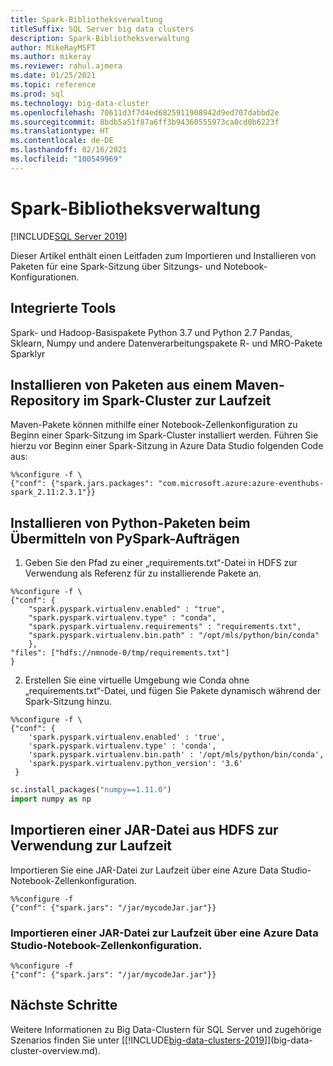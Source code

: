 ```yaml
---
title: Spark-Bibliotheksverwaltung
titleSuffix: SQL Server big data clusters
description: Spark-Bibliotheksverwaltung
author: MikeRayMSFT
ms.author: mikeray
ms.reviewer: rahul.ajmera
ms.date: 01/25/2021
ms.topic: reference
ms.prod: sql
ms.technology: big-data-cluster
ms.openlocfilehash: 70611d3f7d4ed6825911908942d9ed707dabbd2e
ms.sourcegitcommit: 8bdb5a51f87a6ff3b94360555973ca0cd0b6223f
ms.translationtype: HT
ms.contentlocale: de-DE
ms.lasthandoff: 02/16/2021
ms.locfileid: "100549969"
---
```

# <a name="spark-library-management"></a>Spark-Bibliotheksverwaltung

[!INCLUDE[SQL Server 2019](../includes/applies-to-version/sqlserver2019.md)]

Dieser Artikel enthält einen Leitfaden zum Importieren und Installieren von Paketen für eine Spark-Sitzung über Sitzungs- und Notebook-Konfigurationen.

## <a name="built-in-tools"></a>Integrierte Tools
Spark- und Hadoop-Basispakete Python 3.7 und Python 2.7 Pandas, Sklearn, Numpy und andere Datenverarbeitungspakete
R- und MRO-Pakete Sparklyr

## <a name="install-packages-from-a-maven-repository-onto-the-spark-cluster-at-runtime"></a>Installieren von Paketen aus einem Maven-Repository im Spark-Cluster zur Laufzeit
Maven-Pakete können mithilfe einer Notebook-Zellenkonfiguration zu Beginn einer Spark-Sitzung im Spark-Cluster installiert werden. Führen Sie hierzu vor Beginn einer Spark-Sitzung in Azure Data Studio folgenden Code aus:

```
%%configure -f \
{"conf": {"spark.jars.packages": "com.microsoft.azure:azure-eventhubs-spark_2.11:2.3.1"}}
```

## <a name="install-python-packages-at-pyspark-job-submission-time"></a>Installieren von Python-Paketen beim Übermitteln von PySpark-Aufträgen
1. Geben Sie den Pfad zu einer „requirements.txt“-Datei in HDFS zur Verwendung als Referenz für zu installierende Pakete an.
```
%%configure -f \
{"conf": {
    "spark.pyspark.virtualenv.enabled" : "true",
    "spark.pyspark.virtualenv.type" : "conda",
    "spark.pyspark.virtualenv.requirements" : "requirements.txt",
    "spark.pyspark.virtualenv.bin.path" : "/opt/mls/python/bin/conda"
    }, 
"files": ["hdfs://nmnode-0/tmp/requirements.txt"]
}
```
2. Erstellen Sie eine virtuelle Umgebung wie Conda ohne „requirements.txt“-Datei, und fügen Sie Pakete dynamisch während der Spark-Sitzung hinzu.
```
%%configure -f \
{"conf": {
    'spark.pyspark.virtualenv.enabled' : 'true',
    'spark.pyspark.virtualenv.type' : 'conda',
    'spark.pyspark.virtualenv.bin.path' : '/opt/mls/python/bin/conda',
    'spark.pyspark.virtualenv.python_version': '3.6'
 }
 ```

 ```python
sc.install_packages("numpy==1.11.0")
import numpy as np
```

## <a name="import-jar-from-hdfs-for-use-at-runtime"></a>Importieren einer JAR-Datei aus HDFS zur Verwendung zur Laufzeit
Importieren Sie eine JAR-Datei zur Laufzeit über eine Azure Data Studio-Notebook-Zellenkonfiguration.

```
%%configure -f
{"conf": {"spark.jars": "/jar/mycodeJar.jar"}}
```

### <a name="import-jar-at-runtime-through-azure-data-studio-notebook-cell-configuration"></a>Importieren einer JAR-Datei zur Laufzeit über eine Azure Data Studio-Notebook-Zellenkonfiguration.
```
%%configure -f
{"conf": {"spark.jars": "/jar/mycodeJar.jar"}}
```

## <a name="next-steps"></a>Nächste Schritte

Weitere Informationen zu Big Data-Clustern für SQL Server und zugehörige Szenarios finden Sie unter [[!INCLUDE[big-data-clusters-2019](../includes/ssbigdataclusters-ss-nover.md)]](big-data-cluster-overview.md).